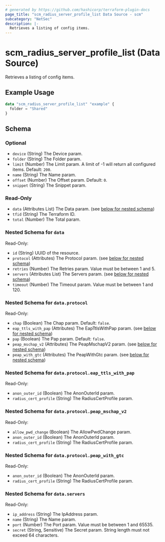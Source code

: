 ```yaml
---
# generated by https://github.com/hashicorp/terraform-plugin-docs
page_title: "scm_radius_server_profile_list Data Source - scm"
subcategory: "NetSec"
description: |-
  Retrieves a listing of config items.
---
```


# scm_radius_server_profile_list (Data Source)

Retrieves a listing of config items.

## Example Usage

```terraform
data "scm_radius_server_profile_list" "example" {
  folder = "Shared"
}
```

<!-- schema generated by tfplugindocs -->
## Schema

### Optional

- `device` (String) The Device param.
- `folder` (String) The Folder param.
- `limit` (Number) The Limit param. A limit of -1 will return all configured items. Default: `200`.
- `name` (String) The Name param.
- `offset` (Number) The Offset param. Default: `0`.
- `snippet` (String) The Snippet param.

### Read-Only

- `data` (Attributes List) The Data param. (see [below for nested schema](#nestedatt--data))
- `tfid` (String) The Terraform ID.
- `total` (Number) The Total param.

<a id="nestedatt--data"></a>
### Nested Schema for `data`

Read-Only:

- `id` (String) UUID of the resource.
- `protocol` (Attributes) The Protocol param. (see [below for nested schema](#nestedatt--data--protocol))
- `retries` (Number) The Retries param. Value must be between 1 and 5.
- `servers` (Attributes List) The Servers param. (see [below for nested schema](#nestedatt--data--servers))
- `timeout` (Number) The Timeout param. Value must be between 1 and 120.

<a id="nestedatt--data--protocol"></a>
### Nested Schema for `data.protocol`

Read-Only:

- `chap` (Boolean) The Chap param. Default: `false`.
- `eap_ttls_with_pap` (Attributes) The EapTtlsWithPap param. (see [below for nested schema](#nestedatt--data--protocol--eap_ttls_with_pap))
- `pap` (Boolean) The Pap param. Default: `false`.
- `peap_mschap_v2` (Attributes) The PeapMschapV2 param. (see [below for nested schema](#nestedatt--data--protocol--peap_mschap_v2))
- `peap_with_gtc` (Attributes) The PeapWithGtc param. (see [below for nested schema](#nestedatt--data--protocol--peap_with_gtc))

<a id="nestedatt--data--protocol--eap_ttls_with_pap"></a>
### Nested Schema for `data.protocol.eap_ttls_with_pap`

Read-Only:

- `anon_outer_id` (Boolean) The AnonOuterId param.
- `radius_cert_profile` (String) The RadiusCertProfile param.


<a id="nestedatt--data--protocol--peap_mschap_v2"></a>
### Nested Schema for `data.protocol.peap_mschap_v2`

Read-Only:

- `allow_pwd_change` (Boolean) The AllowPwdChange param.
- `anon_outer_id` (Boolean) The AnonOuterId param.
- `radius_cert_profile` (String) The RadiusCertProfile param.


<a id="nestedatt--data--protocol--peap_with_gtc"></a>
### Nested Schema for `data.protocol.peap_with_gtc`

Read-Only:

- `anon_outer_id` (Boolean) The AnonOuterId param.
- `radius_cert_profile` (String) The RadiusCertProfile param.



<a id="nestedatt--data--servers"></a>
### Nested Schema for `data.servers`

Read-Only:

- `ip_address` (String) The IpAddress param.
- `name` (String) The Name param.
- `port` (Number) The Port param. Value must be between 1 and 65535.
- `secret` (String, Sensitive) The Secret param. String length must not exceed 64 characters.
